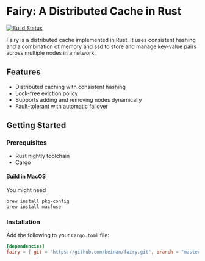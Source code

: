 # Fairy: A Distributed Cache in Rust

[![Build Status](https://travis-ci.com/beinan/fairy.svg?branch=master)](https://travis-ci.com/beinan/fairy)

Fairy is a distributed cache implemented in Rust. It uses consistent hashing and a combination of memory and ssd to store and manage key-value pairs across multiple nodes in a network.

## Features

- Distributed caching with consistent hashing
- Lock-free eviction policy
- Supports adding and removing nodes dynamically
- Fault-tolerant with automatic failover

## Getting Started

### Prerequisites

- Rust nightly toolchain
- Cargo

#### Build in MacOS
You might need
```ssh
brew install pkg-config
brew install macfuse
```

### Installation

Add the following to your `Cargo.toml` file:

```toml
[dependencies]
fairy = { git = "https://github.com/beinan/fairy.git", branch = "master" }
